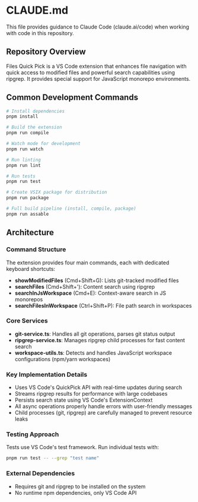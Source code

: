 # CLAUDE.md

This file provides guidance to Claude Code (claude.ai/code) when working with code in this repository.

## Repository Overview

Files Quick Pick is a VS Code extension that enhances file navigation with quick access to modified files and powerful search capabilities using ripgrep. It provides special support for JavaScript monorepo environments.

## Common Development Commands

```bash
# Install dependencies
pnpm install

# Build the extension
pnpm run compile

# Watch mode for development
pnpm run watch

# Run linting
pnpm run lint

# Run tests
pnpm run test

# Create VSIX package for distribution
pnpm run package

# Full build pipeline (install, compile, package)
pnpm run assable
```

## Architecture

### Command Structure
The extension provides four main commands, each with dedicated keyboard shortcuts:
- **showModifiedFiles** (Cmd+Shift+G): Lists git-tracked modified files
- **searchFiles** (Cmd+Shift+'): Content search using ripgrep
- **searchInJsWorkspace** (Cmd+E): Context-aware search in JS monorepos
- **searchFilesInWorkspace** (Ctrl+Shift+P): File path search in workspaces

### Core Services
- **git-service.ts**: Handles all git operations, parses git status output
- **ripgrep-service.ts**: Manages ripgrep child processes for fast content search
- **workspace-utils.ts**: Detects and handles JavaScript workspace configurations (npm/yarn workspaces)

### Key Implementation Details
- Uses VS Code's QuickPick API with real-time updates during search
- Streams ripgrep results for performance with large codebases
- Persists search state using VS Code's ExtensionContext
- All async operations properly handle errors with user-friendly messages
- Child processes (git, ripgrep) are carefully managed to prevent resource leaks

### Testing Approach
Tests use VS Code's test framework. Run individual tests with:
```bash
pnpm run test -- --grep "test name"
```

### External Dependencies
- Requires git and ripgrep to be installed on the system
- No runtime npm dependencies, only VS Code API